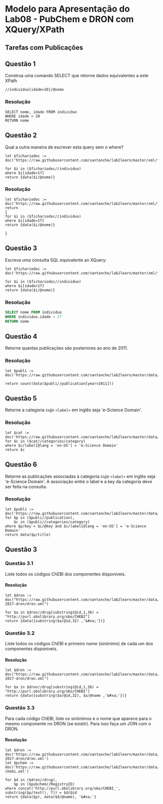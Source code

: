 # Modelo para Apresentação do Lab08 - PubChem e DRON com XQuery/XPath


## Tarefas com Publicações

## Questão 1
Construa uma comando SELECT que retorne dados equivalentes a este XPath
~~~xquery
//individuo[idade>20]/@nome
~~~

### Resolução
~~~xquery
SELECT nome, idade FROM individuo
WHERE idade > 20
RETURN nome

~~~

## Questão 2
Qual a outra maneira de escrever esta query sem o where?

~~~xquery
let $fichariodoc := doc('https://raw.githubusercontent.com/santanche/lab2learn/master/xml/fichario.xml')
 
for $i in ($fichariodoc//individuo)
where $i[idade>17]
return {data($i/@nome)}
~~~
### Resolução
~~~xquery
let $fichariodoc := doc('https://raw.githubusercontent.com/santanche/lab2learn/master/xml/fichario.xml')
return
{ 
for $i in ($fichariodoc//individuo)
where $i[idade>17]
return {data($i/@nome)}

}
~~~

## Questão 3
Escreva uma consulta SQL equivalente ao XQuery:
~~~xquery
let $fichariodoc := doc('https://raw.githubusercontent.com/santanche/lab2learn/master/xml/fichario.xml')

for $i in ($fichariodoc//individuo)
where $i[idade>17]
return {data($i/@nome)}
~~~

### Resolução
~~~sql
SELECT nome FROM individuo
WHERE individuo.idade > 17
RETURN nome   
~~~

## Questão 4
Retorne quantas publicações são posteriores ao ano de 2011.

### Resolução
~~~xquery
let $publi := doc('https://raw.githubusercontent.com/santanche/lab2learn/master/data/publications/publications.xml')

return count(data($publi//publication[year>2011]))

~~~

## Questão 5
Retorne a categoria cujo `<label>` em inglês seja 'e-Science Domain'.

### Resolução
~~~xquery
let $cat := doc('https://raw.githubusercontent.com/santanche/lab2learn/master/data/publications/publications.xml')
for $c in ($cat//categories/category)
where $c/label[@lang = 'en-US'] = 'e-Science Domain'
return $c
~~~

## Questão 6
Retorne as publicações associadas à categoria cujo `<label>` em inglês seja 'e-Science Domain'. A associação entre o label e a key da categoria deve ser feita na consulta.

### Resolução
~~~xquery
let $publi := doc('https://raw.githubusercontent.com/santanche/lab2learn/master/data/publications/publications.xml')
for $p in ($publi//publication),
    $c in ($publi//categories/category)
where $p/key = $c/@key and $c/label[@lang = 'en-US'] = 'e-Science Domain'
return data($p/title)
~~~

## Questão 3

### Questão 3.1

Liste todos os códigos ChEBI dos componentes disponíveis.

#### Resolução
~~~xquery
let $dron := doc("https://raw.githubusercontent.com/santanche/lab2learn/master/data/faers-2017-dron/dron.xml")

for $a in $dron//drug[substring(@id,1,36) = "http://purl.obolibrary.org/obo/CHEBI"]
return {data({substring($a/@id,32) ,'&#xa;'})}
~~~

### Questão 3.2

Liste todos os códigos ChEBI e primeiro nome (sinônimo) de cada um dos componentes disponíveis.

#### Resolução
~~~xquery
let $dron := doc("https://raw.githubusercontent.com/santanche/lab2learn/master/data/faers-2017-dron/dron.xml")

for $a in $dron//drug[substring(@id,1,36) = "http://purl.obolibrary.org/obo/CHEBI"]
return {data({substring($a/@id,32), $a/@name ,'&#xa;'})}
~~~

### Questão 3.3

Para cada código ChEBI, liste os sinônimos e o nome que aparece para o mesmo componente no DRON (se existir). Para isso faça um JOIN com o DRON.

#### Resolução
~~~xquery
let $dron := doc('https://raw.githubusercontent.com/santanche/lab2learn/master/data/faers-2017-dron/dron.xml')
let $pchem := doc('https://raw.githubusercontent.com/santanche/lab2learn/master/data/pubchem/pubchem-chebi.xml')

for $d in ($dron//drug),	
    $p in ($pubchem//RegistryID)
where concat('http://purl.obolibrary.org/obo/CHEBI_', substring($p/text(), 7)) = $d/@id
return {data($p), data($d/@name), '&#xa;'}
~~~
